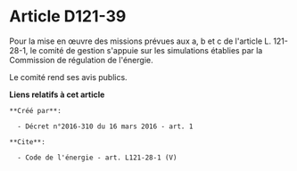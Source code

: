 # Article D121-39

Pour la mise en œuvre des missions prévues aux a, b et c de l'article L. 121-28-1, le comité de gestion s'appuie sur les
simulations établies par la Commission de régulation de l'énergie. 

Le comité rend ses avis publics.

**Liens relatifs à cet article**

	**Créé par**:

	  - Décret n°2016-310 du 16 mars 2016 - art. 1

	**Cite**:

	  - Code de l'énergie - art. L121-28-1 (V)
